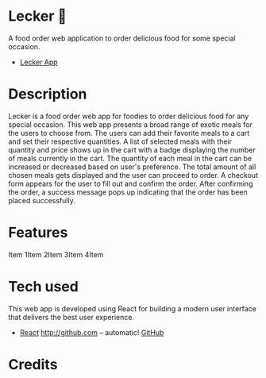# Lecker 🍱

A food order web application to order delicious food for some special occasion.

* [Lecker App](https://abhithere.github.io/lecker/)

# Description

Lecker is a food order web app for foodies to order delicious food for any special occasion.
This web app presents a broad range of exotic meals for the users to choose from.
The users can add their favorite meals to a cart and set their respective quantities.
A list of selected meals with their quantity and price shows up in the cart with a badge displaying the number of meals currently in the cart.
The quantity of each meal in the cart can be increased or decreased based on user's preference.
The total amount of all chosen meals gets displayed and the user can proceed to order.
A checkout form appears for the user to fill out and confirm the order.
After confirming the order, a success message pops up indicating that the order has been placed successfully.

# Features

Item 1Item 2Item 3Item 4Item


# Tech used
This web app is developed using React for building a modern user interface that delivers the best user experience.

* [React](https://reactjs.org/)
http://github.com – automatic! [GitHub](http://github.com)

# Credits



